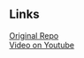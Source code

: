 ## Links

[Original Repo](https://github.com/danileao/spring_auth_youtube)  
[Video on Youtube](https://www.youtube.com/watch?v=pkIEV2Yls_8)  
